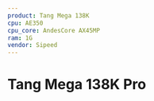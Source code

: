 ```yaml
---
product: Tang Mega 138K
cpu: AE350
cpu_core: AndesCore AX45MP
ram: 1G
vendor: Sipeed
---
```


# Tang Mega 138K Pro

